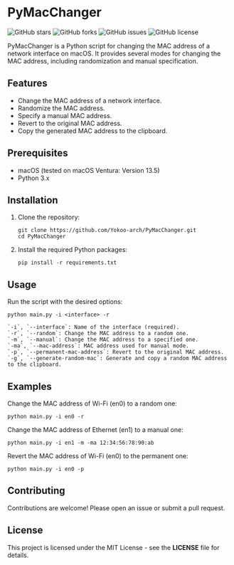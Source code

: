 # PyMacChanger

![GitHub stars](https://img.shields.io/github/stars/Yokoo-arch/PyMacChanger?style=social)
![GitHub forks](https://img.shields.io/github/forks/Yokoo-arch/PyMacChanger?style=social)
![GitHub issues](https://img.shields.io/github/issues/Yokoo-arch/PyMacChanger)
![GitHub license](https://img.shields.io/github/license/Yokoo-arch/PyMacChanger)

PyMacChanger is a Python script for changing the MAC address of a network interface on macOS. It provides several modes for changing the MAC address, including randomization and manual specification.

## Features

- Change the MAC address of a network interface.
- Randomize the MAC address.
- Specify a manual MAC address.
- Revert to the original MAC address.
- Copy the generated MAC address to the clipboard.

## Prerequisites

- macOS (tested on macOS Ventura: Version 13.5)
- Python 3.x

## Installation

1. Clone the repository:

   ```shell
   git clone https://github.com/Yokoo-arch/PyMacChanger.git
   cd PyMacChanger

2. Install the required Python packages:
    ```shell
    pip install -r requirements.txt

## Usage
Run the script with the desired options:

```shell
python main.py -i <interface> -r
```
```
`-i`, `--interface`: Name of the interface (required).
`-r`, `--random`: Change the MAC address to a random one.
`-m`, `--manual`: Change the MAC address to a specified one.
`-ma`, `--mac-address`: MAC address used for manual mode.
`-p`, `--permanent-mac-address`: Revert to the original MAC address.
`-g`, `--generate-random-mac`: Generate and copy a random MAC address to the clipboard.
```
## Examples
Change the MAC address of Wi-Fi (en0) to a random one:
```shell
python main.py -i en0 -r
````

Change the MAC address of Ethernet (en1) to a manual one:
```shell
python main.py -i en1 -m -ma 12:34:56:78:90:ab
```

Revert the MAC address of Wi-Fi (en0) to the permanent one:
```shell
python main.py -i en0 -p
```

## Contributing
Contributions are welcome! Please open an issue or submit a pull request.

## License
This project is licensed under the MIT License - see the **LICENSE** file for details.